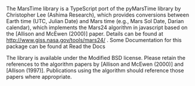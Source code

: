 The MarsTime library is a TypeScript port of the pyMarsTime library by Christopher Lee (Ashima Research), which provides conversions between Earth time (UTC, Julian Date) and Mars time (e.g., Mars Sol Date, Darian calendar), which implements the Mars24 algorithm in javascript based on the [Allison and McEwen (2000)] paper. Details can be found at http://www.giss.nasa.gov/tools/mars24/ . Some Documentation for this package can be found at Read the Docs

The library is available under the Modified BSD license. Please retain the references to the algorithm papers by [Allison and McEwen (2000)] and [Allison (1997)]. Publications using the algorithm should reference those papers where appropriate.
